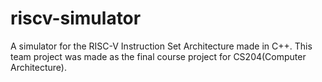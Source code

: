 # riscv-simulator
A simulator for the RISC-V Instruction Set Architecture made in C++.
This team project was made as the final course project for CS204(Computer Architecture).

